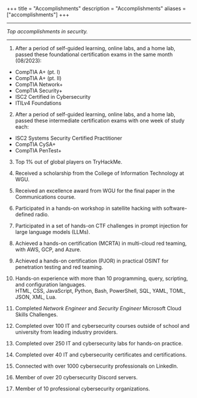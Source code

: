 +++
title = "Accomplishments"
description = "Accomplishments"
aliases = ["accomplishments"]
+++

---

*Top accomplishments in security.*

---

1. After a period of self-guided learning, online labs, and a home lab, passed these foundational certification exams in the same month (08/2023):
 - CompTIA A+ (pt. I)
 - CompTIA A+ (pt. II)
 - CompTIA Network+
 - CompTIA Security+
 - ISC2 Certified in Cybersecurity
 - ITILv4 Foundations

2. After a period of self-guided learning, online labs, and a home lab, passed these intermediate certification exams with one week of study each:
 - ISC2 Systems Security Certified Practitioner
 - CompTIA CySA+
 - CompTIA PenTest+

3. Top 1% out of global players on TryHackMe.

4. Received a scholarship from the College of Information Technology at WGU.

5. Received an excellence award from WGU for the final paper in the Communications course.

6. Participated in a hands-on workshop in satellite hacking with software-defined radio.

7. Participated in a set of hands-on CTF challenges in prompt injection for large language models (LLMs).

8. Achieved a hands-on certification (MCRTA) in multi-cloud red teaming, with AWS, GCP, and Azure.

9. Achieved a hands-on certification (PJOR) in practical OSINT for penetration testing and red teaming.

10. Hands-on experience with more than 10 programming, query, scripting, and configuration languages. \
 HTML, CSS, JavaScript, Python, Bash, PowerShell, SQL, YAML, TOML, JSON, XML, Lua.

11. Completed *Network Engineer* and *Security Engineer* Microsoft Cloud Skills Challenges.

12. Completed over 100 IT and cybersecurity courses outside of school and university from leading industry providers.

13. Completed over 250 IT and cybersecurity labs for hands-on practice.

14. Completed over 40 IT and cybersecurity certificates and certifications.

15. Connected with over 1000 cybersecurity professionals on LinkedIn.

16. Member of over 20 cybersecurity Discord servers.

17. Member of 10 professional cybersecurity organizations.








